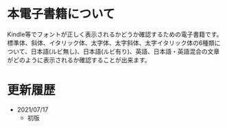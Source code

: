 # 本電子書籍について

Kindle等でフォントが正しく表示されるかどうか確認するための電子書籍です。
標準体、斜体、イタリック体、太字体、太字斜体、太字イタリック体の6種類について、日本語(ルビ無し)、日本語(ルビ有り)、英語、日本語・英語混合の文章がどのように表示されるか確認することが出来ます。

# 更新履歴

- 2021/07/17
    - 初版